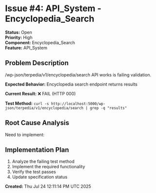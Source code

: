 # Issue #4: API_System - Encyclopedia_Search

**Status:** Open  
**Priority:** High  
**Component:** Encyclopedia_Search  
**Feature:** API_System  

## Problem Description
/wp-json/terpedia/v1/encyclopedia/search API works is failing validation.

**Expected Behavior:** Encyclopedia search endpoint returns results

**Current Result:** ❌ FAIL (HTTP 000)

**Test Method:** `curl -s http://localhost:5000/wp-json/terpedia/v1/encyclopedia/search | grep -q "results"`

## Root Cause Analysis
Need to implement: 

## Implementation Plan
1. Analyze the failing test method
2. Implement the required functionality  
3. Verify the test passes
4. Update specification status

**Created:** Thu Jul 24 12:11:14 PM UTC 2025
